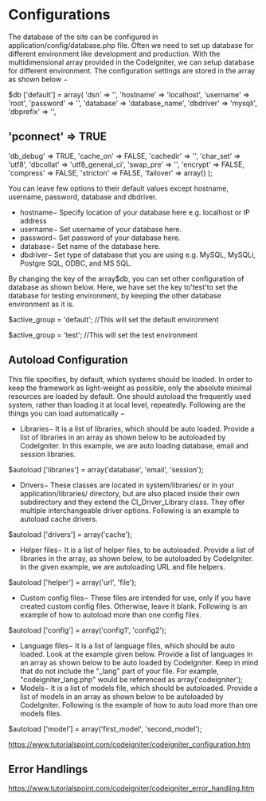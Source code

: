 # Configurations

The database of the site can be configured in application/config/database.php file. Often we need to set up database for different environment like development and production. With the multidimensional array provided in the CodeIgniter, we can setup database for different environment. The configuration settings are stored in the array as shown below −

$db ['default'] = array(
'dsn' => '',
'hostname' => 'localhost',
'username' => 'root',
'password' => '',
'database' => 'database_name',
'dbdriver' => 'mysqli',
'dbprefix' => '',

## 'pconnect' => TRUE

'db_debug' => TRUE,
'cache_on' => FALSE,
'cachedir' => '',
'char_set' => 'utf8',
'dbcollat' => 'utf8_general_ci',
'swap_pre' => '',
'encrypt' => FALSE,
'compress' => FALSE,
'stricton' => FALSE,
'failover' => array()
);

You can leave few options to their default values except hostname, username, password, database and dbdriver.

- hostname− Specify location of your database here e.g. localhost or IP address
- username− Set username of your database here.
- password− Set password of your database here.
- database− Set name of the database here.
- dbdriver− Set type of database that you are using e.g. MySQL, MySQLi, Postgre SQL, ODBC, and MS SQL.

By changing the key of the array$db, you can set other configuration of database as shown below. Here, we have set the key to'test'to set the database for testing environment, by keeping the other database environment as it is.

$active_group = 'default'; //This will set the default environment

$active_group = 'test'; //This will set the test environment

## Autoload Configuration

This file specifies, by default, which systems should be loaded. In order to keep the framework as light-weight as possible, only the absolute minimal resources are loaded by default. One should autoload the frequently used system, rather than loading it at local level, repeatedly. Following are the things you can load automatically −

- Libraries− It is a list of libraries, which should be auto loaded. Provide a list of libraries in an array as shown below to be autoloaded by CodeIgniter. In this example, we are auto loading database, email and session libraries.

$autoload ['libraries'] = array('database', 'email', 'session');

- Drivers− These classes are located in system/libraries/ or in your application/libraries/ directory, but are also placed inside their own subdirectory and they extend the CI_Driver_Library class. They offer multiple interchangeable driver options. Following is an example to autoload cache drivers.

$autoload ['drivers'] = array('cache');

- Helper files− It is a list of helper files, to be autoloaded. Provide a list of libraries in the array, as shown below, to be autoloaded by CodeIgniter. In the given example, we are autoloading URL and file helpers.

$autoload ['helper'] = array('url', 'file');

- Custom config files− These files are intended for use, only if you have created custom config files. Otherwise, leave it blank. Following is an example of how to autoload more than one config files.

$autoload ['config'] = array('config1', 'config2');

- Language files− It is a list of language files, which should be auto loaded. Look at the example given below. Provide a list of languages in an array as shown below to be auto loaded by CodeIgniter. Keep in mind that do not include the "_lang" part of your file. For example, "codeigniter_lang.php" would be referenced as array('codeigniter');
- Models− It is a list of models file, which should be autoloaded. Provide a list of models in an array as shown below to be autoloaded by CodeIgniter. Following is the example of how to auto load more than one models files.

$autoload ['model'] = array('first_model', 'second_model');

<https://www.tutorialspoint.com/codeigniter/codeigniter_configuration.htm>

## Error Handlings

<https://www.tutorialspoint.com/codeigniter/codeigniter_error_handling.htm>
